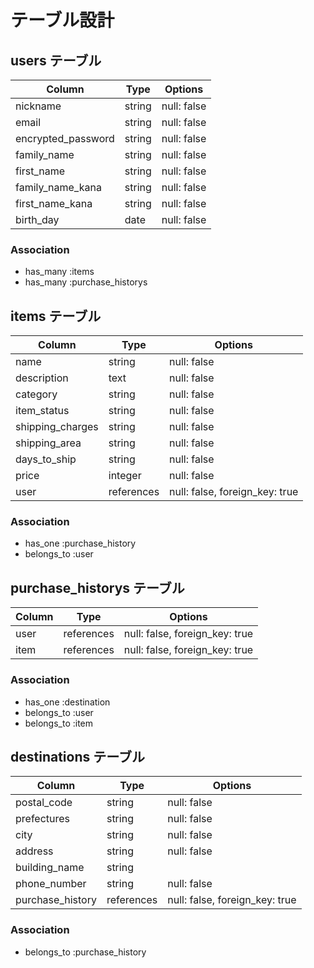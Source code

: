 # テーブル設計

## users テーブル

| Column             | Type   | Options     |
| ------------------ | ------ | ----------- |
| nickname           | string | null: false |
| email              | string | null: false |
| encrypted_password | string | null: false |
| family_name        | string | null: false |
| first_name         | string | null: false |
| family_name_kana   | string | null: false |
| first_name_kana    | string | null: false |
| birth_day          | date   | null: false |
  
### Association

- has_many :items
- has_many :purchase_historys

## items テーブル

| Column            | Type       | Options                        |
| ------------------| ---------- | -------------------------------|
| name              | string     | null: false                    |
| description       | text       | null: false                    |
| category          | string     | null: false                    |
| item_status       | string     | null: false                    |
| shipping_charges  | string     | null: false                    |
| shipping_area     | string     | null: false                    |
| days_to_ship      | string     | null: false                    |
| price             | integer    | null: false                    |
| user              | references | null: false, foreign_key: true |

### Association

- has_one    :purchase_history
- belongs_to :user

## purchase_historys テーブル

| Column       | Type       | Options                        |
| -------------| ---------- | ------------------------------ |
| user         | references | null: false, foreign_key: true |
| item         | references | null: false, foreign_key: true |

### Association

- has_one    :destination
- belongs_to :user
- belongs_to :item


## destinations テーブル

| Column             | Type       | Options                        |
| ------------------ | ---------- | -------------------------------|
| postal_code        | string     | null: false                    |
| prefectures        | string     | null: false                    |
| city               | string     | null: false                    |
| address            | string     | null: false                    |
| building_name      | string     |                                |
| phone_number       | string     | null: false                    |
| purchase_history   | references | null: false, foreign_key: true |

### Association

- belongs_to :purchase_history

